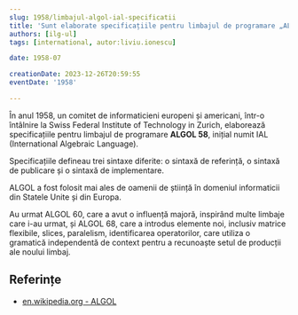```yaml
---
slug: 1958/limbajul-algol-ial-specificatii
title: 'Sunt elaborate specificațiile pentru limbajul de programare „ALGOL 58”'
authors: [ilg-ul]
tags: [international, autor:liviu.ionescu]

date: 1958-07

creationDate: 2023-12-26T20:59:55
eventDate: '1958'

---
```


În anul 1958, un comitet de informaticieni europeni și americani,
într-o întâlnire la Swiss Federal Institute of Technology in Zurich,
elaborează specificațiile pentru limbajul de programare
**ALGOL 58**, inițial numit
IAL (International Algebraic Language).

<!-- truncate -->

Specificațiile defineau trei sintaxe diferite: o sintaxă de referință,
o sintaxă de publicare și o sintaxă de implementare.

ALGOL a fost folosit mai ales de oamenii de știință în domeniul
informaticii din Statele Unite și din Europa.

Au urmat ALGOL 60, care a avut o influență majoră, inspirând multe limbaje
care i-au urmat, și ALGOL 68, care a introdus elemente noi, inclusiv matrice
flexibile, slices, paralelism, identificarea operatorilor, care utiliza
o gramatică independentă de context pentru a recunoaște setul de
producții ale noului limbaj.

## Referințe

- [en.wikipedia.org - ALGOL](https://en.wikipedia.org/wiki/ALGOL)
